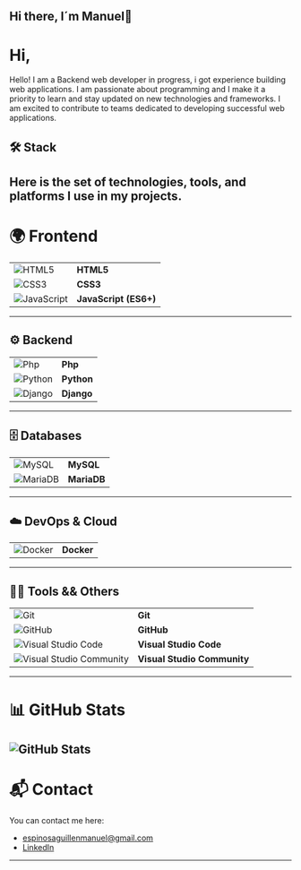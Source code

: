 ## Hi there, I´m Manuel👋
# Hi, 
Hello! I am a Backend web developer in progress, i got experience building web applications. I am passionate about programming and I make it a priority to learn and stay updated on new technologies and frameworks. I am excited to contribute to teams dedicated to developing successful web applications.
## 🛠  Stack
Here is the set of technologies, tools, and platforms I use in my projects.
---
# 🌍 Frontend
|  |  |
|-------|------------|
| ![HTML5](https://skillicons.dev/icons?i=html) | **HTML5**  |
| ![CSS3](https://skillicons.dev/icons?i=css) | **CSS3**   |
| ![JavaScript](https://skillicons.dev/icons?i=js) | **JavaScript (ES6+)** |
---
## ⚙️ Backend
|  |  |
|-------|------------|
| ![Php](https://skillicons.dev/icons?i=php) | **Php**   |
| ![Python](https://skillicons.dev/icons?i=python) | **Python**   |
| ![Django](https://skillicons.dev/icons?i=django) | **Django**   |
---
## 🗄️ Databases
|  |  |
|-------|------------|
| ![MySQL](https://skillicons.dev/icons?i=mysql) | **MySQL**      |
| ![MariaDB](https://cdn.jsdelivr.net/npm/simple-icons@v5/icons/mariadb.svg) | **MariaDB**      |
---
## ☁️ DevOps & Cloud
|  |  |
|-------|------------|
| ![Docker](https://skillicons.dev/icons?i=docker) | **Docker**    |
---
## 👨‍💻 Tools && Others
|  |  |
|-------|------------|
| ![Git](https://skillicons.dev/icons?i=git) | **Git**           |
| ![GitHub](https://skillicons.dev/icons?i=github) | **GitHub**
| ![Visual Studio Code](https://skillicons.dev/icons?i=vscode) | **Visual Studio Code** |
| ![Visual Studio Community](https://skillicons.dev/icons?i=visualstudio) | **Visual Studio Community**        |
---
# 📊 GitHub Stats
![GitHub Stats](https://github-readme-stats.vercel.app/api?username=manusitox360&show_icons=true&theme=tokyonight&custom_title=Manusitox360+Stats)
---
# 📬 Contact
You can contact me here:
- [espinosaguillenmanuel@gmail.com](mailto:espinosaguillenmanuel@gmail.com)
- [LinkedIn](https://www.linkedin.com/in/manuel-espinosa-guillén-950781294/)
---
